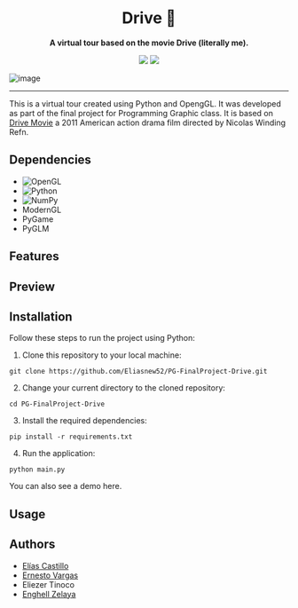 <div align="center">
   <h1>  Drive 🦂 </h1>
   <p><b>A virtual tour based on the movie Drive (literally me). </b></p>
   <img src="https://forthebadge.com/images/badges/made-with-python.svg">
   <img src="https://forthebadge.com/images/badges/built-with-love.svg">
</div>

![image](https://github.com/Eliasnew52/PG-FinalProject-Drive/assets/110932159/4f08c6a6-01e7-439e-9e19-3a14943b3a15)

<hr>

This is a virtual tour created using Python and OpengGL. It was developed as part of the final project for Programming Graphic class. It is based on [Drive Movie](https://www.imdb.com/title/tt0780504/) a 2011 American action drama film directed by Nicolas Winding Refn. 

## Dependencies
- ![OpenGL](https://img.shields.io/badge/OpenGL-%23FFFFFF.svg?style=for-the-badge&logo=opengl)
- ![Python](https://img.shields.io/badge/python-3670A0?style=for-the-badge&logo=python&logoColor=ffdd54)
- ![NumPy](https://img.shields.io/badge/numpy-%23013243.svg?style=for-the-badge&logo=numpy&logoColor=white)
- ModernGL
- PyGame
- PyGLM

## Features

## Preview


## Installation
Follow these steps to run the project using Python:
1. Clone this repository to your local machine:
```
git clone https://github.com/Eliasnew52/PG-FinalProject-Drive.git
```
2. Change your current directory to the cloned repository:
```
cd PG-FinalProject-Drive
```
3. Install the required dependencies:
```
pip install -r requirements.txt
```
4. Run the application:
```
python main.py
```
   
You can also see a demo here.

## Usage

## Authors
- [Elías Castillo](https://github.com/Eliasnew52)
- [Ernesto Vargas](https://github.com/xSarscov)
- Eliezer Tinoco
- [Enghell Zelaya](https://github.com/Enghell27)

